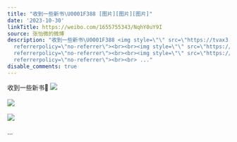 ```yaml
---
title: "收到一些新书\U0001F388 [图片][图片][图片]"
date: '2023-10-30'
linkTitle: https://weibo.com/1655755343/NqhY0uY9I
source: 张怡微的微博
description: "收到一些新书\U0001F388 <img style=\"\" src=\"https://tvax3.sinaimg.cn/large/62b0d24fly1hjdm9ymyasj21400u0118.jpg\"
  referrerpolicy=\"no-referrer\"><br><br><img style=\"\" src=\"https://tvax2.sinaimg.cn/large/62b0d24fly1hjdm9yvmxtj21400u011j.jpg\"
  referrerpolicy=\"no-referrer\"><br><br><img style=\"\" src=\"https://tvax4.sinaimg.cn/large/62b0d24fly1hjdm9zjrg2j21400u0akj.jpg\"
  referrerpolicy=\"no-referrer\"><br><br> ..."
disable_comments: true
---
```

收到一些新书🎈 <img style="" src="https://tvax3.sinaimg.cn/large/62b0d24fly1hjdm9ymyasj21400u0118.jpg" referrerpolicy="no-referrer"><br><br><img style="" src="https://tvax2.sinaimg.cn/large/62b0d24fly1hjdm9yvmxtj21400u011j.jpg" referrerpolicy="no-referrer"><br><br><img style="" src="https://tvax4.sinaimg.cn/large/62b0d24fly1hjdm9zjrg2j21400u0akj.jpg" referrerpolicy="no-referrer"><br><br> ...